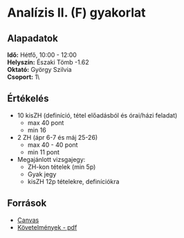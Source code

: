 # Analízis II. (F) gyakorlat

## Alapadatok
**Idő:** Hétfő, 10:00 - 12:00\
**Helyszín:** Északi Tömb -1.62\
**Oktató:** György Szilvia\
**Csoport:** 1\

## Értékelés
- 10 kisZH (definíció, tétel előadásból és órai/házi feladat)
  - max 40 pont
  - min 16
- 2 ZH (ápr 6-7 és máj 25-26)
  - max 40 - 40 pont
  - min 11 pont
- Megajánlott vizsgajegy:
  - ZH-kon tételek (min 5p)
  - Gyak jegy
  - kisZH 12p tételekre, definíciókra

## Források
- [Canvas](https://canvas.elte.hu/courses/35224)
- [Követelmények - pdf](https://numanal.inf.elte.hu/~szili/Oktatas/An_II_F_2023_tavasz/AnIIF-Kov-2023_tavasz.pdf)